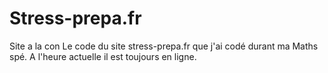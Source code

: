 # Stress-prepa.fr
Site a la con
Le code du site stress-prepa.fr que j'ai codé durant ma Maths spé.
A l'heure actuelle il est toujours en ligne.
